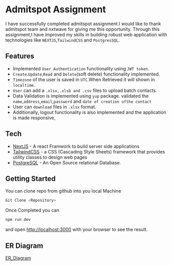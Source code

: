 # Admitspot Assignment

I have successfully completed admitspot assignment.I would like to thank admitspot team and nxtwave for giving me this opportunity. Through this assignment,I have improved my skills in building robust web application with technologies like `NEXTJS`,`TailwindCSS` and `PostgresSQL`.

## Features

- Implemented `User Authentication` functionality using `JWT token`.
- `Create`.`Update`,`Read` and `Delete`(soft delete) functionality implemented.
- `Timezone` of the user is saved in `UTC`.When Retrieved it will shown in `localtime`.
- `User` can add a `.xlsx,.xlsb and .csv` files to upload batch contacts.
- Data Validation is implemented using `yup` package. validated the `name`,`address`,`email`,`password` and `date of creation ofthe contact`
- User can `download` files in `.xlsx` format.
- Additionally, logout functionality is also implemented and the application is made responsive,

## Tech

- [NextJS](https://nextjs.org/) - A react Framwork to build server side applications
- [TailwindCSS](https://tailwindui.com/) - a CSS (Cascading Style Sheets) framework that provides utility classes to design web pages
- [PostgreSQL](https://www.postgresql.org/) - An Open Source relational Database.

## Getting Started

You can clone repo from github into you local Machine

```sh
Git Clone <Repository>
```

Once Completed you can

```sh
npm run dev
```

and open [http://localhost:3000]() with your browser to see the result.

## ER Diagram

[ER_Diagram](/public/ER%20Diagram.jpeg)



